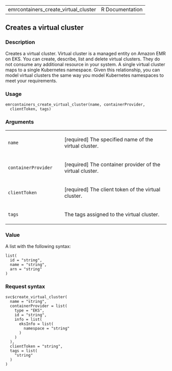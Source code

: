 <table style="width: 100%;">
<tbody>
<tr class="odd">
<td>emrcontainers_create_virtual_cluster</td>
<td style="text-align: right;">R Documentation</td>
</tr>
</tbody>
</table>

## Creates a virtual cluster

### Description

Creates a virtual cluster. Virtual cluster is a managed entity on Amazon
EMR on EKS. You can create, describe, list and delete virtual clusters.
They do not consume any additional resource in your system. A single
virtual cluster maps to a single Kubernetes namespace. Given this
relationship, you can model virtual clusters the same way you model
Kubernetes namespaces to meet your requirements.

### Usage

    emrcontainers_create_virtual_cluster(name, containerProvider,
      clientToken, tags)

### Arguments

<table>
<colgroup>
<col style="width: 35%" />
<col style="width: 65%" />
</colgroup>
<tbody>
<tr class="odd">
<td><code
id="emrcontainers_create_virtual_cluster_:_name">name</code></td>
<td><p>[required] The specified name of the virtual cluster.</p></td>
</tr>
<tr class="even">
<td><code
id="emrcontainers_create_virtual_cluster_:_containerProvider">containerProvider</code></td>
<td><p>[required] The container provider of the virtual
cluster.</p></td>
</tr>
<tr class="odd">
<td><code
id="emrcontainers_create_virtual_cluster_:_clientToken">clientToken</code></td>
<td><p>[required] The client token of the virtual cluster.</p></td>
</tr>
<tr class="even">
<td><code
id="emrcontainers_create_virtual_cluster_:_tags">tags</code></td>
<td><p>The tags assigned to the virtual cluster.</p></td>
</tr>
</tbody>
</table>

### Value

A list with the following syntax:

    list(
      id = "string",
      name = "string",
      arn = "string"
    )

### Request syntax

    svc$create_virtual_cluster(
      name = "string",
      containerProvider = list(
        type = "EKS",
        id = "string",
        info = list(
          eksInfo = list(
            namespace = "string"
          )
        )
      ),
      clientToken = "string",
      tags = list(
        "string"
      )
    )
